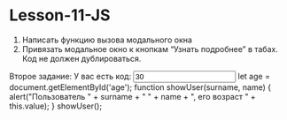 # Lesson-11-JS

1) Написать функцию вызова модального окна
2) Привязать модальное окно к кнопкам “Узнать подробнее” в табах. Код не должен дублироваться.

Второе задание:
У вас есть код:
<input id="age" value="30">
let age = document.getElementById('age');
function showUser(surname, name) {
	alert("Пользователь " + surname + " " + name + ", его возраст " + this.value);
}
showUser();

